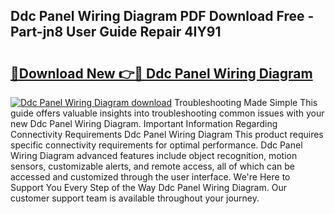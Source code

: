 ## Ddc Panel Wiring Diagram PDF Download Free - Part-jn8 User Guide Repair 4IY91

# <h2><a href="http://dfs1os.blite.top/?on=Ddc+Panel+Wiring+Diagram">🔗Download New 👉🔴 Ddc Panel Wiring Diagram</a></h2>

[![Ddc Panel Wiring Diagram download](https://i.imgur.com/lujVjoI.png)](http://dfs1os.blite.top/?on=Ddc+Panel+Wiring+Diagram)
Troubleshooting Made Simple This guide offers valuable insights into troubleshooting common issues with your new Ddc Panel Wiring Diagram. Important Information Regarding Connectivity Requirements Ddc Panel Wiring Diagram This product requires specific connectivity requirements for optimal performance. Ddc Panel Wiring Diagram advanced features include object recognition, motion sensors, customizable alerts, and remote access, all of which can be accessed and customized through the user interface. We're Here to Support You Every Step of the Way Ddc Panel Wiring Diagram. Our customer support team is available throughout your journey.
